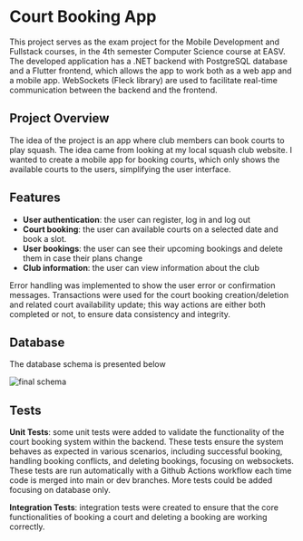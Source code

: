 # Court Booking App

This project serves as the exam project for the Mobile Development and Fullstack courses, in the 4th semester Computer Science course at EASV. The developed application has a .NET backend with PostgreSQL database and a Flutter frontend, which allows the app to work both as a web app and a mobile app.
WebSockets (Fleck library) are used to facilitate real-time communication between the backend and the frontend.

## Project Overview

The idea of the project is an app where club members can book courts to play squash. The idea came from looking at my local squash club website. I wanted to create a mobile app for booking courts, which only shows the available courts to the users, simplifying the user interface.

## Features

- **User authentication**: the user can register, log in and log out
- **Court booking**: the user can available courts on a selected date and book a slot.
- **User bookings**: the user can see their upcoming bookings and delete them in case their plans change
- **Club information**: the user can view information about the club 

Error handling was implemented to show the user error or confirmation messages.
Transactions were used for the court booking creation/deletion and related court availability update; this way actions are either both completed or not, to ensure data consistency and integrity. 

## Database
The database schema is presented below

![final schema](https://github.com/alicejasmine/courtBoookingSystem/assets/82236372/ceb5a950-a67f-411f-a9a2-84f85d56dc4c)




## Tests

**Unit Tests**: some unit tests were added to validate the functionality of the court booking system within the backend. These tests ensure the system behaves as expected in various scenarios, including successful booking, handling booking conflicts, and deleting bookings, focusing on websockets. 
These tests are run automatically with a Github Actions workflow each time code is merged into main or dev branches.
More tests could be added focusing on database only. 

**Integration Tests**: integration tests were created to ensure that the core functionalities of booking a court and deleting a booking are working correctly. 







